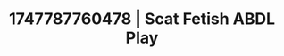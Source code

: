 ---
categories:
- Femme domination
- Obedience kink
- Virtual lover intimacy
- Non-binary beauty
- Erotic hair pulling
image: /assets/images/1747787760478.jpg
layout: post
seo:
  description: Featured content with exclusive Scat Fetish, ABDL Play. HD images available.
  keywords: Scat Fetish, ABDL Play
  og_image: /assets/images/1747787760478.jpg
  schema_type: VisualArtwork
tags:
- ABDL Play
- Scat Fetish
- '#1747787760478'
title: 1747787760478 | Scat Fetish ABDL Play
---